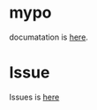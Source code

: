 # mypo

documatation is [here](https://sonesuke.github.io/mypo/).

# Issue

Issues is [here](https://github.com/sonesuke/mypo/issues)
